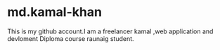 # md.kamal-khan
This is my github account.I am a freelancer kamal ,web application and devloment Diploma course raunaig student.
